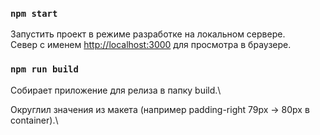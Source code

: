 ### `npm start`

Запустить проект в режиме разработке на локальном сервере.\
Север с именем [http://localhost:3000](http://localhost:3000) для просмотра в браузере.

### `npm run build`

Собирает приложение для релиза в папку build.\

Округлил значения из макета (например padding-right 79px -> 80px в container).\